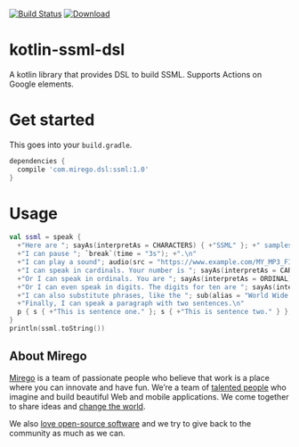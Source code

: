 [![Build Status](https://travis-ci.org/mirego/kotlin-ssml-dsl.svg?branch=master)](https://travis-ci.org/mirego/kotlin-ssml-dsl)
[![Download](https://api.bintray.com/packages/mirego/public/kotlin-ssml-dsl/images/download.svg) ](https://bintray.com/mirego/public/kotlin-ssml-dsl/_latestVersion)

# kotlin-ssml-dsl

A kotlin library that provides DSL to build SSML. Supports Actions on Google elements.

# Get started

This goes into your `build.gradle`.
```groovy
dependencies {
  compile 'com.mirego.dsl:ssml:1.0'
}
```

# Usage


```kotlin
val ssml = speak {
  +"Here are "; sayAs(interpretAs = CHARACTERS) { +"SSML" }; +" samples.\n"
  +"I can pause "; `break`(time = "3s"); +".\n"
  +"I can play a sound"; audio(src = "https://www.example.com/MY_MP3_FILE.mp3") { +"didn't get your MP3 audio file" }; +".\n"
  +"I can speak in cardinals. Your number is "; sayAs(interpretAs = CARDINAL) { +"10" };+".\n"
  +"Or I can speak in ordinals. You are "; sayAs(interpretAs = ORDINAL) { +"10" }; +" in line.\n"
  +"Or I can even speak in digits. The digits for ten are "; sayAs(interpretAs = CHARACTERS) { +"10" }; +".\n"
  +"I can also substitute phrases, like the "; sub(alias = "World Wide Web Consortium") { +"W3C" }; +".\n"
  +"Finally, I can speak a paragraph with two sentences.\n"
  p { s { +"This is sentence one." }; s { +"This is sentence two." } }; +"\n"
}
println(ssml.toString())
```

## About Mirego

[Mirego](https://www.mirego.com) is a team of passionate people who believe that work is a place where you can innovate and have fun. We’re a team of [talented people](https://life.mirego.com) who imagine and build beautiful Web and mobile applications. We come together to share ideas and [change the world](http://www.mirego.org).

We also [love open-source software](https://open.mirego.com) and we try to give back to the community as much as we can.
